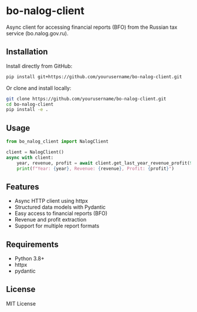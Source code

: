 # bo-nalog-client

Async client for accessing financial reports (BFO) from the Russian tax service (bo.nalog.gov.ru).

## Installation

Install directly from GitHub:

```bash
pip install git+https://github.com/yourusername/bo-nalog-client.git
```

Or clone and install locally:

```bash
git clone https://github.com/yourusername/bo-nalog-client.git
cd bo-nalog-client
pip install -e .
```

## Usage

```python
from bo_nalog_client import NalogClient

client = NalogClient()
async with client:
    year, revenue, profit = await client.get_last_year_revenue_profit(9392519)
    print(f"Year: {year}, Revenue: {revenue}, Profit: {profit}")
```

## Features

- Async HTTP client using httpx
- Structured data models with Pydantic
- Easy access to financial reports (BFO)
- Revenue and profit extraction
- Support for multiple report formats

## Requirements

- Python 3.8+
- httpx
- pydantic

## License

MIT License
